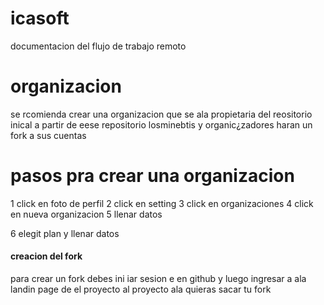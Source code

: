 # icasoft
 documentacion del flujo de trabajo remoto
 
# organizacion 
 se rcomienda crear una organizacion que se ala propietaria del reositorio inical a partir de  eese repositorio losminebtis y organic¿zadores haran un fork a sus cuentas

 # pasos pra crear una organizacion
 1 click en foto de perfil
 2 click en setting
 3 click en organizaciones
 4 click en nueva organizacion
 5 llenar datos

 6 elegit plan y llenar datos

 #### creacion del fork 
 para crear un fork debes ini iar sesion e en github y luego ingresar a ala landin page de el proyecto al proyecto ala quieras sacar tu fork 
 
